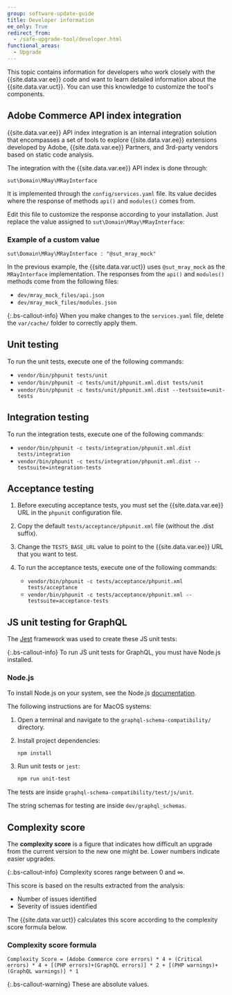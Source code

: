 ```yaml
---
group: software-update-guide
title: Developer information
ee_only: True
redirect_from:
  - /safe-upgrade-tool/developer.html
functional_areas:
  - Upgrade
---
```


This topic contains information for developers who work closely with the {{site.data.var.ee}} code and want to learn detailed information about the {{site.data.var.uct}}. You can use this knowledge to customize the tool's components.

## Adobe Commerce API index integration

{{site.data.var.ee}} API index integration is an internal integration solution that encompasses a set of tools to explore {{site.data.var.ee}} extensions developed by Adobe, {{site.data.var.ee}} Partners, and 3rd-party vendors based on static code analysis.

The integration with the {{site.data.var.ee}} API index is done through:

`sut\Domain\MRay\MRayInterface`

It is implemented through the `config/services.yaml` file. Its value decides where the response of methods `api()` and `modules()` comes from.

Edit this file to customize the response according to your installation. Just replace the value assigned to `sut\Domain\MRay\MRayInterface`:

### Example of a custom value

`sut\Domain\MRay\MRayInterface : "@sut_mray_mock"`

In the previous example, the {{site.data.var.uct}} uses `@sut_mray_mock` as the `MRayInterface` implementation. The responses from the `api()` and `modules()` methods come from the following files:

*  `dev/mray_mock_files/api.json`
*  `dev/mray_mock_files/modules.json`

{:.bs-callout-info}
When you make changes to the `services.yaml` file, delete the `var/cache/` folder to correctly apply them.

## Unit testing

To run the unit tests, execute one of the following commands:

*  `vendor/bin/phpunit tests/unit`
*  `vendor/bin/phpunit -c tests/unit/phpunit.xml.dist tests/unit`
*  `vendor/bin/phpunit -c tests/unit/phpunit.xml.dist --testsuite=unit-tests`

## Integration testing

To run the integration tests, execute one of the following commands:

*  `vendor/bin/phpunit -c tests/integration/phpunit.xml.dist tests/integration`
*  `vendor/bin/phpunit -c tests/integration/phpunit.xml.dist --testsuite=integration-tests`

## Acceptance testing

1. Before executing acceptance tests, you must set the {{site.data.var.ee}} URL in the `phpunit` configuration file.
1. Copy the default `tests/acceptance/phpunit.xml` file (without the .dist suffix).
1. Change the `TESTS_BASE_URL` value to point to the {{site.data.var.ee}} URL that you want to test.
1. To run the acceptance tests, execute one of the following commands:

   *  `vendor/bin/phpunit -c tests/acceptance/phpunit.xml tests/acceptance`
   *  `vendor/bin/phpunit -c tests/acceptance/phpunit.xml --testsuite=acceptance-tests`

## JS unit testing for GraphQL

The [Jest](https://jestjs.io/docs/en/getting-started.html) framework was used to create these JS unit tests:

{:.bs-callout-info}
To run JS unit tests for GraphQL, you must have Node.js installed.

### Node.js

To install Node.js on your system, see the Node.js [documentation](https://nodejs.dev/learn/how-to-install-nodejs).

The following instructions are for MacOS systems:

1. Open a terminal and navigate to the `graphql-schema-compatibility/` directory.
1. Install project dependencies:

   ```bash
   npm install
   ```

1. Run unit tests or `jest`:

   ```bash
   npm run unit-test
   ```

The tests are inside `graphql-schema-compatibility/test/js/unit`.

The string schemas for testing are inside `dev/graphql_schemas`.

## Complexity score

The **complexity score** is a figure that indicates how difficult an upgrade from the current version to the new one might be. Lower numbers indicate easier upgrades.

{:.bs-callout-info}
Complexity scores range between 0 and ∞.

This score is based on the results extracted from the analysis:

*  Number of issues identified
*  Severity of issues identified

The {{site.data.var.uct}} calculates this score according to the complexity score formula below.

### Complexity score formula

`Complexity Score = (Adobe Commerce core errors) * 4 + (Critical errors) * 4 + [(PHP errors)+(GraphQL errors)] * 2 + [(PHP warnings)+(GraphQL warnings)] * 1`

{:.bs-callout-warning}
These are absolute values.
